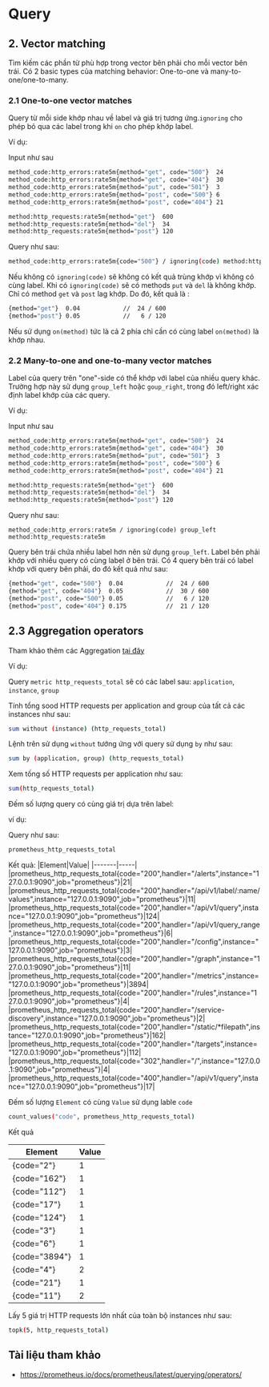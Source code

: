 # Query

##
## 2. Vector matching
Tìm kiếm các phần từ phù hợp trong vector bên phải cho mỗi vector bên trái. Có 2 basic types của matching behavior: One-to-one và many-to-one/one-to-many.

### 2.1 One-to-one vector matches

Query từ mỗi side khớp nhau về label và giá trị tương ứng.`ignoring` cho phép bỏ qua các label trong khi `on` cho phép khớp label.

Ví dụ: 

Input như sau
```sh
method_code:http_errors:rate5m{method="get", code="500"}  24
method_code:http_errors:rate5m{method="get", code="404"}  30
method_code:http_errors:rate5m{method="put", code="501"}  3
method_code:http_errors:rate5m{method="post", code="500"} 6
method_code:http_errors:rate5m{method="post", code="404"} 21

method:http_requests:rate5m{method="get"}  600
method:http_requests:rate5m{method="del"}  34
method:http_requests:rate5m{method="post"} 120
```
Query như sau:
```sh
method_code:http_errors:rate5m{code="500"} / ignoring(code) method:http_requests:rate5m
```
Nếu không có `ignoring(code)` sẽ không có kết quả trùng khớp vì không có cùng label. Khi có `ignoring(code)` sẽ có methods `put` và `del` là không khớp. Chỉ có method `get` và `post` lag khớp. Do đó, kết quả là :
```sh
{method="get"}  0.04            //  24 / 600
{method="post"} 0.05            //   6 / 120
```
Nếu sử dụng `on(method)` tức là cả 2 phía chỉ cần có cùng label `on(method)` là khớp nhau.

### 2.2 Many-to-one and one-to-many vector matches

Label của query trên "one"-side có thể khớp với label của nhiều query khác. Trường hợp này sử dụng `group_left` hoặc `goup_right`, trong đó left/right xác định label khớp của các query.

Ví dụ: 

Input như sau
```sh
method_code:http_errors:rate5m{method="get", code="500"}  24
method_code:http_errors:rate5m{method="get", code="404"}  30
method_code:http_errors:rate5m{method="put", code="501"}  3
method_code:http_errors:rate5m{method="post", code="500"} 6
method_code:http_errors:rate5m{method="post", code="404"} 21

method:http_requests:rate5m{method="get"}  600
method:http_requests:rate5m{method="del"}  34
method:http_requests:rate5m{method="post"} 120
```
Query như sau:
```
method_code:http_errors:rate5m / ignoring(code) group_left method:http_requests:rate5m
```
Query bên trái chứa nhiều label hơn nên sử dụng `group_left`. Label bên phải khớp với nhiều query có cùng label ở bên trái. Có 4 query bên trái có label khớp với query bên phải, do đó kết quả như sau:
```sh
{method="get", code="500"}  0.04            //  24 / 600
{method="get", code="404"}  0.05            //  30 / 600
{method="post", code="500"} 0.05            //   6 / 120
{method="post", code="404"} 0.175           //  21 / 120
```

## 2.3 Aggregation operators

Tham khảo thêm các Aggregation [tại đây](https://prometheus.io/docs/prometheus/latest/querying/operators/#aggregation-operators)

Ví dụ:

Query `metric http_requests_total` sẽ có các label sau: `application`, `instance`, `group`

Tính tổng sood HTTP requests per application and group của tất cả các instances như sau:
```sh
sum without (instance) (http_requests_total)
```
Lệnh trên sử dụng `without` tướng ứng với query sử dụng `by` như sau:
```sh
sum by (application, group) (http_requests_total)
```
Xem tống số HTTP requests per application như sau:
```sh
sum(http_requests_total)
```
Đếm số lượng query có cùng giá trị dựa trên label:

ví dụ:

Query như sau:
```sh
prometheus_http_requests_total
``` 
Kết quả:
|Element|Value|
|-------|-----|
|prometheus_http_requests_total{code="200",handler="/alerts",instance="127.0.0.1:9090",job="prometheus"}|21|
|prometheus_http_requests_total{code="200",handler="/api/v1/label/:name/values",instance="127.0.0.1:9090",job="prometheus"}|11|
|prometheus_http_requests_total{code="200",handler="/api/v1/query",instance="127.0.0.1:9090",job="prometheus"}|124|
|prometheus_http_requests_total{code="200",handler="/api/v1/query_range",instance="127.0.0.1:9090",job="prometheus"}|6|
|prometheus_http_requests_total{code="200",handler="/config",instance="127.0.0.1:9090",job="prometheus"}|3|
|prometheus_http_requests_total{code="200",handler="/graph",instance="127.0.0.1:9090",job="prometheus"}|11|
|prometheus_http_requests_total{code="200",handler="/metrics",instance="127.0.0.1:9090",job="prometheus"}|3894|
|prometheus_http_requests_total{code="200",handler="/rules",instance="127.0.0.1:9090",job="prometheus"}|4|
|prometheus_http_requests_total{code="200",handler="/service-discovery",instance="127.0.0.1:9090",job="prometheus"}|2|
|prometheus_http_requests_total{code="200",handler="/static/*filepath",instance="127.0.0.1:9090",job="prometheus"}|162|
|prometheus_http_requests_total{code="200",handler="/targets",instance="127.0.0.1:9090",job="prometheus"}|112|
|prometheus_http_requests_total{code="302",handler="/",instance="127.0.0.1:9090",job="prometheus"}|4|
|prometheus_http_requests_total{code="400",handler="/api/v1/query",instance="127.0.0.1:9090",job="prometheus"}|17|

Đếm số lượng `Element` có cùng `Value` sử dụng lable `code`
```sh
count_values("code", prometheus_http_requests_total)
```
Kết quả

|Element|Value|
|-------|-----|
|{code="2"}|1|
|{code="162"}|1|
|{code="112"}|1|
|{code="17"}|1|
|{code="124"}|1|
|{code="3"}|1|
|{code="6"}|1|
|{code="3894"}|1|
|{code="4"}|2|
|{code="21"}|1|
|{code="11"}|2|

Lấy 5 giá trị HTTP requests lớn nhất của toàn bộ instances như sau:
```sh
topk(5, http_requests_total)
```

## Tài liệu tham khảo 
- https://prometheus.io/docs/prometheus/latest/querying/operators/


